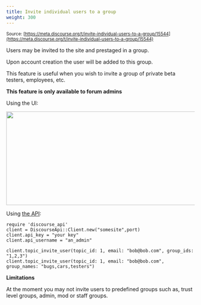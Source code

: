 ```yaml
---
title: Invite individual users to a group
weight: 300
---
```


<small class="documentation-source">Source: [https://meta.discourse.org/t/invite-individual-users-to-a-group/15544](https://meta.discourse.org/t/invite-individual-users-to-a-group/15544)</small>

Users may be invited to the site and prestaged in a group. 

Upon account creation the user will be added to this group.

This feature is useful when you wish to invite a group of private beta testers, employees, etc. 

**This feature is only available to forum admins**

Using the UI:

<img src="//discourse-meta.s3-us-west-1.amazonaws.com/original/2X/0/070c5b11d90d81df855c3a68506705aa4e90bdbd.png" width="690" height="250"> 

Using [the API][1]:

```
require 'discourse_api'
client = DiscourseApi::Client.new("somesite",port)
client.api_key = "your key"
client.api_username = "an_admin"

client.topic_invite_user(topic_id: 1, email: "bob@bob.com", group_ids: "1,2,3")
client.topic_invite_user(topic_id: 1, email: "bob@bob.com", group_names: "bugs,cars,testers")
```

**Limitations** 

At the moment you may not invite users to predefined groups such as, trust level groups, admin, mod or staff groups. 


  [1]: https://github.com/discourse/discourse_api
